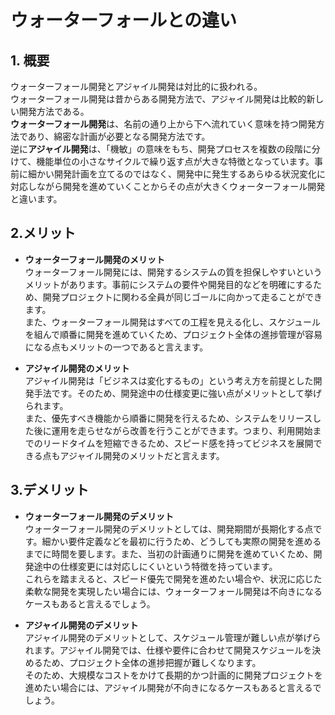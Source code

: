 # ウォーターフォールとの違い
##
## 1. 概要
ウォーターフォール開発とアジャイル開発は対比的に扱われる。  
ウォーターフォール開発は昔からある開発方法で、アジャイル開発は比較的新しい開発方法である。  
**ウォーターフォール開発**は、名前の通り上から下へ流れていく意味を持つ開発方法であり、綿密な計画が必要となる開発方法です。  
逆に**アジャイル開発**は、「機敏」の意味をもち、開発プロセスを複数の段階に分けて、機能単位の小さなサイクルで繰り返す点が大きな特徴となっています。事前に細かい開発計画を立てるのではなく、開発中に発生するあらゆる状況変化に対応しながら開発を進めていくことからその点が大きくウォーターフォール開発と違います。


##
## 2.メリット
- **ウォーターフォール開発のメリット**  
ウォーターフォール開発には、開発するシステムの質を担保しやすいというメリットがあります。事前にシステムの要件や開発目的などを明確にするため、開発プロジェクトに関わる全員が同じゴールに向かって走ることができます。  
また、ウォーターフォール開発はすべての工程を見える化し、スケジュールを組んで順番に開発を進めていくため、プロジェクト全体の進捗管理が容易になる点もメリットの一つであると言えます。

- **アジャイル開発のメリット**  
アジャイル開発は「ビジネスは変化するもの」という考え方を前提とした開発手法です。そのため、開発途中の仕様変更に強い点がメリットとして挙げられます。  
また、優先すべき機能から順番に開発を行えるため、システムをリリースした後に運用を走らせながら改善を行うことができます。つまり、利用開始までのリードタイムを短縮できるため、スピード感を持ってビジネスを展開できる点もアジャイル開発のメリットだと言えます。

##
## 3.デメリット
- **ウォーターフォール開発のデメリット**   
ウォーターフォール開発のデメリットとしては、開発期間が長期化する点です。細かい要件定義などを最初に行うため、どうしても実際の開発を進めるまでに時間を要します。また、当初の計画通りに開発を進めていくため、開発途中の仕様変更には対応しにくいという特徴を持っています。  
これらを踏まえると、スピード優先で開発を進めたい場合や、状況に応じた柔軟な開発を実現したい場合には、ウォーターフォール開発は不向きになるケースもあると言えるでしょう。 



- **アジャイル開発のデメリット**  
アジャイル開発のデメリットとして、スケジュール管理が難しい点が挙げられます。アジャイル開発では、仕様や要件に合わせて開発スケジュールを決めるため、プロジェクト全体の進捗把握が難しくなります。  
そのため、大規模なコストをかけて長期的かつ計画的に開発プロジェクトを進めたい場合には、アジャイル開発が不向きになるケースもあると言えるでしょう。